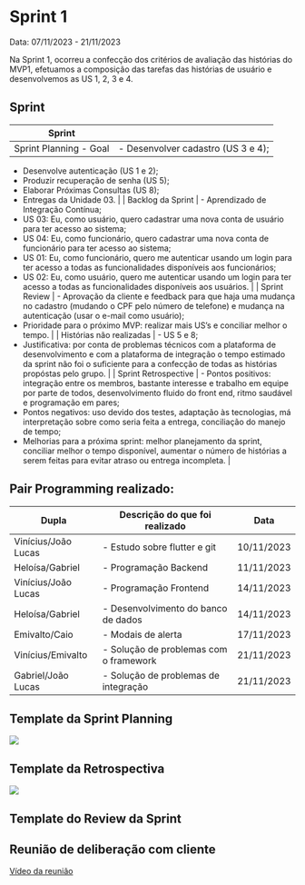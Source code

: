 # Sprint 1

Data:  07/11/2023  -  21/11/2023

Na Sprint 1, ocorreu a confecção dos critérios de avaliação das histórias do MVP1, efetuamos a composição das tarefas das histórias de usuário e desenvolvemos as US 1, 2, 3 e 4.

## Sprint

| Sprint |  |
| --- | --- |
| Sprint Planning - Goal | - Desenvolver cadastro (US 3 e 4);
- Desenvolve autenticação (US 1 e 2);
- Produzir recuperação de senha (US 5);
- Elaborar Próximas Consultas (US 8);
- Entregas da Unidade 03. |
| Backlog da Sprint | - Aprendizado de Integração Contínua;
- US 03: Eu, como usuário, quero cadastrar uma nova conta de usuário para ter acesso ao sistema;
- US 04: Eu, como funcionário, quero cadastrar uma nova conta de funcionário para ter acesso ao sistema;
- US 01: Eu, como funcionário, quero me autenticar usando um login para ter acesso a todas as funcionalidades disponíveis aos funcionários;
- US 02: Eu, como usuário, quero me autenticar usando um login para ter acesso a todas as funcionalidades disponíveis aos usuários. |
| Sprint Review | - Aprovação da cliente e feedback para que haja uma mudança no cadastro (mudando o CPF pelo número de telefone) e mudança na autenticação (usar o e-mail como usuário);
- Prioridade para o próximo MVP: realizar mais US’s e conciliar melhor o tempo. |
| Histórias não realizadas | - US 5 e 8;
- Justificativa: por conta de problemas técnicos com a plataforma de desenvolvimento e com a plataforma de integração o tempo estimado da sprint não foi o suficiente para a confecção de todas as histórias propóstas pelo grupo. |
| Sprint Retrospective | - Pontos positivos: integração entre os membros, bastante interesse e trabalho em equipe por parte de todos, desenvolvimento fluido do front end, ritmo saudável e programação em pares;
- Pontos negativos: uso devido dos testes, adaptação às tecnologias, má interpretação sobre como seria feita a entrega, conciliação do manejo de tempo;
- Melhorias para a próxima sprint: melhor planejamento da sprint, conciliar melhor o tempo disponível, aumentar o número de histórias a serem feitas para evitar atraso ou entrega incompleta. |

## Pair Programming realizado:

| Dupla | Descrição do que foi realizado | Data |
| --- | --- | --- |
| Vinícius/João Lucas | - Estudo sobre flutter e git | 10/11/2023 |
| Heloísa/Gabriel | - Programação Backend | 11/11/2023 |
| Vinícius/João Lucas | - Programação Frontend | 14/11/2023 |
| Heloísa/Gabriel | - Desenvolvimento do banco de dados | 14/11/2023 |
| Emivalto/Caio | - Modais de alerta | 17/11/2023 |
| Vinícius/Emivalto | - Solução de problemas com o framework | 21/11/2023 |
| Gabriel/João Lucas | - Solução de problemas de integração | 21/11/2023 |

## Template da Sprint Planning

![](Template-Sprint-Planning.jpeg)

## Template da Retrospectiva

![](Template-Sprint-Retrospective.jpeg)

## Template do Review da Sprint


## Reunião de deliberação com cliente
[Vídeo da reunião](https://drive.google.com/file/d/19xnRxK5q0yaLe7Fc2eH_EVp4PDiDAoT3/view?usp=sharing)